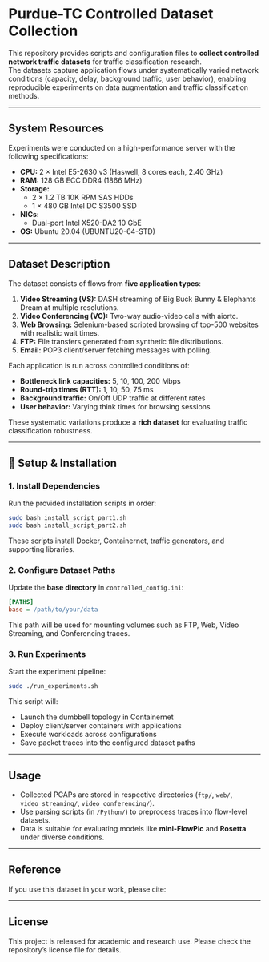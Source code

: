 # Purdue-TC Controlled Dataset Collection

This repository provides scripts and configuration files to **collect controlled network traffic datasets** for traffic classification research.  
The datasets capture application flows under systematically varied network conditions (capacity, delay, background traffic, user behavior), enabling reproducible experiments on data augmentation and traffic classification methods.

---

## System Resources

Experiments were conducted on a high-performance server with the following specifications:

- **CPU:** 2 × Intel E5-2630 v3 (Haswell, 8 cores each, 2.40 GHz)  
- **RAM:** 128 GB ECC DDR4 (1866 MHz)  
- **Storage:**  
  - 2 × 1.2 TB 10K RPM SAS HDDs  
  - 1 × 480 GB Intel DC S3500 SSD  
- **NICs:**  
  - Dual-port Intel X520-DA2 10 GbE  
- **OS:** Ubuntu 20.04 (UBUNTU20-64-STD)

---

## Dataset Description

The dataset consists of flows from **five application types**:

1. **Video Streaming (VS):** DASH streaming of Big Buck Bunny & Elephants Dream at multiple resolutions.  
2. **Video Conferencing (VC):** Two-way audio-video calls with aiortc.  
3. **Web Browsing:** Selenium-based scripted browsing of top-500 websites with realistic wait times.  
4. **FTP:** File transfers generated from synthetic file distributions.  
5. **Email:** POP3 client/server fetching messages with polling.

Each application is run across controlled conditions of:

- **Bottleneck link capacities:** 5, 10, 100, 200 Mbps  
- **Round-trip times (RTT):** 1, 10, 50, 75 ms  
- **Background traffic:** On/Off UDP traffic at different rates  
- **User behavior:** Varying think times for browsing sessions

These systematic variations produce a **rich dataset** for evaluating traffic classification robustness.

---

## 🚀 Setup & Installation

### 1. Install Dependencies

Run the provided installation scripts in order:

```bash
sudo bash install_script_part1.sh
sudo bash install_script_part2.sh
```

These scripts install Docker, Containernet, traffic generators, and supporting libraries.

### 2. Configure Dataset Paths

Update the **base directory** in `controlled_config.ini`:

```ini
[PATHS]
base = /path/to/your/data
```

This path will be used for mounting volumes such as FTP, Web, Video Streaming, and Conferencing traces.

### 3. Run Experiments

Start the experiment pipeline:

```bash
sudo ./run_experiments.sh
```

This script will:
- Launch the dumbbell topology in Containernet  
- Deploy client/server containers with applications  
- Execute workloads across configurations  
- Save packet traces into the configured dataset paths  

---

## Usage

- Collected PCAPs are stored in respective directories (`ftp/`, `web/`, `video_streaming/`, `video_conferencing/`).  
- Use parsing scripts (in `/Python/`) to preprocess traces into flow-level datasets.  
- Data is suitable for evaluating models like **mini-FlowPic** and **Rosetta** under diverse conditions.

---

## Reference

If you use this dataset in your work, please cite:

>>>
---

## License

This project is released for academic and research use. Please check the repository’s license file for details.
